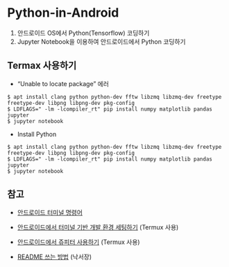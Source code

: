 # Python-in-Android
 1. 안드로이드 OS에서 Python(Tensorflow) 코딩하기
 2. Jupyter Notebook을 이용하여 안드로이드에서 Python 코딩하기

## Termax 사용하기

  - “Unable to locate package” 에러
  
  ```
  $ apt install clang python python-dev fftw libzmq libzmq-dev freetype freetype-dev libpng libpng-dev pkg-config
  $ LDFLAGS=" -lm -lcompiler_rt" pip install numpy matplotlib pandas jupyter
  $ jupyter notebook
  ```
  
  - Install Python
  
  ```
  $ apt install clang python python-dev fftw libzmq libzmq-dev freetype freetype-dev libpng libpng-dev pkg-config
  $ LDFLAGS=" -lm -lcompiler_rt" pip install numpy matplotlib pandas jupyter
  $ jupyter notebook
  ```

  
  
  
## 참고

- [안드로이드 터미널 명령어](https://github.com/jackpal/Android-Terminal-Emulator/wiki/Android-Shell-Command-Reference) 
- [안드로이드에서 터미널 기반 개발 환경 세팅하기](http://arkainoh.blogspot.kr/2017/04/android.terminal.html) (Termux 사용)

- [안드로이드에서 쥬피터 사용하기](http://www.leouieda.com/blog/scipy-on-android.html) (Termux 사용)
- [README 쓰는 방법](https://stackedit.io/editor) (낙서장)
